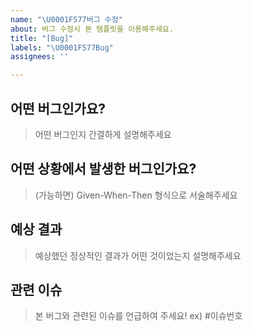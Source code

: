 ```yaml
---
name: "\U0001F577️버그 수정"
about: 버그 수정시 본 템플릿을 이용해주세요.
title: "[Bug]"
labels: "\U0001F577️Bug"
assignees: ''

---
```


## 어떤 버그인가요?
> 어떤 버그인지 간결하게 설명해주세요

## 어떤 상황에서 발생한 버그인가요?
> (가능하면) Given-When-Then 형식으로 서술해주세요

## 예상 결과
> 예상했던 정상적인 결과가 어떤 것이었는지 설명해주세요

## 관련 이슈
> 본 버그와 관련된 이슈를 언급하여 주세요! ex) #이슈번호

